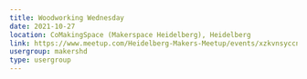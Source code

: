 ```yaml
---
title: Woodworking Wednesday
date: 2021-10-27
location: CoMakingSpace (Makerspace Heidelberg), Heidelberg
link: https://www.meetup.com/Heidelberg-Makers-Meetup/events/xzkvnsyccnbkc/
usergroup: makershd
type: usergroup
---
```


